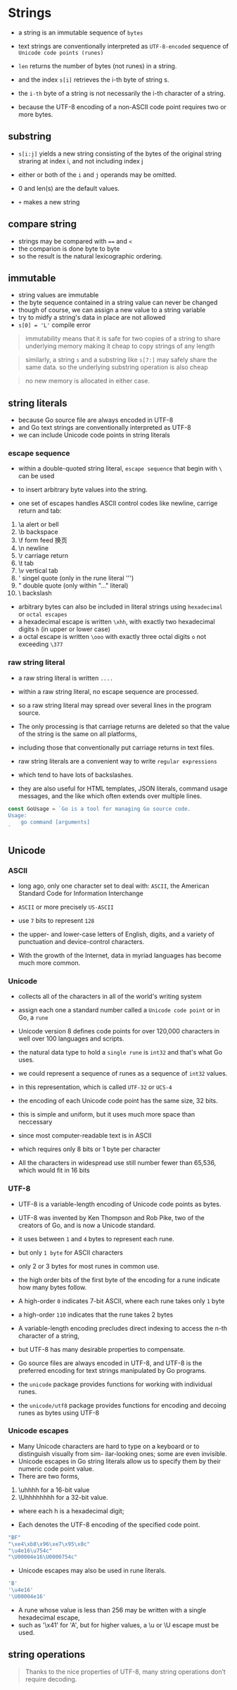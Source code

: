 # Strings

- a string is an immutable sequence of `bytes`
- text strings are conventionally interpreted as `UTF-8-encoded` sequence of `Unicode code points (runes)`
- `len` returns the number of bytes (not runes) in a string.
- and the index `s[i]` retrieves the i-th byte of string s.

- the `i-th` byte of a string is not necessarily the i-th character of a string.
- because the UTF-8 encoding of a non-ASCII code point requires two or more bytes.

## substring

- `s[i:j]` yields a new string consisting of the bytes of the original string straring at index i, and not including index j
- either or both of the `i` and `j` operands may be omitted.
- 0 and len(s) are the default values.

- `+` makes a new string

## compare string

- strings may be compared with `==` and `<`
- the comparion is done byte to byte
- so the result is the natural lexicographic ordering.

## immutable

- string values are immutable
- the byte sequence contained in a string value can never be changed
- though of course, we can assign a new value to a string variable
- try to midfy a string's data in place are not allowed
- `s[0] = 'L'` compile error

> immutability means that it is safe for two copies of a string to share underlying memory
> making it cheap to copy strings of any length

> similarly, a string `s` and a substring like `s[7:]`
> may safely share the same data.
> so the underlying substring operation is also cheap

> no new memory is allocated in either case.

## string literals

- because Go source file are always encoded in UTF-8
- and Go text strings are conventionally interpreted as UTF-8
- we can include Unicode code points in string literals

### escape sequence

- within a double-quoted string literal, `escape sequence` that begin with `\` can be used 
- to insert arbitrary byte values into the string.

- one set of escapes handles ASCII control codes like newline, carrige return and tab:
1. \a alert or bell
2. \b backspace
3. \f form feed 换页
4. \n newline
5. \r carriage return 
6. \t tab
7. \v vertical tab
8. \' singel quote (only in the rune literal '\'')
9. \" double quote (only within "..." literal)
10. \\ backslash

- arbitrary bytes can also be included in literal strings using `hexadecimal` or `octal escapes`
- a hexadecimal escape is written `\xhh`, with exactly two hexadecimal digits `h` (in upper or lower case)
- a octal escape is written `\ooo` with exactly three octal digits `o` not exceeding `\377`

### raw string literal

- a raw string literal is written `....` 
- within a raw string literal, no escape sequence are processed.
- so a raw string literal may spread over several lines in the program source.
- The only processing is that carriage returns are deleted so that the value of the string is the same on all platforms,
- including those that conventionally put carriage returns in text files.

- raw string literals are a convenient way to write `regular expressions`
- which tend to have lots of backslashes.

- they are also useful for HTML templates, JSON literals, command usage messages, and the like which often extends over multiple lines.

```go
const GoUsage = `Go is a tool for managing Go source code.
Usage:
    go command [arguments]
`
```

## Unicode

### ASCII

- long ago, only one character set to deal with: `ASCII`, the American Standard Code for Information Interchange
- `ASCII` or more precisely `US-ASCII`
- use `7` bits to represent `128` 
- the upper- and lower-case letters of English, digits, and a variety of punctuation and device-control characters. 

- With the growth of the Internet, data in myriad languages has become much more common.

### Unicode
- collects all of the characters in all of the world's writing system
- assign each one a standard number called a `Unicode code point` or in Go, a `rune`

- Unicode version 8 defines code points for over 120,000 characters in well over 100 languages and scripts.

- the natural data type to hold a `single rune` is `int32` and that's what Go uses.

- we could represent a sequence of runes as a sequence of `int32` values.
- in this representation, which is called `UTF-32` or `UCS-4`
- the encoding of each Unicode code point has the same size, 32 bits.
- this is simple and uniform, but it uses much more space than neccessary
- since most computer-readable text is in ASCII
- which requires only 8 bits or 1 byte per character

-  All the characters in widespread use still number fewer than 65,536, which would fit in 16 bits

### UTF-8

- UTF-8 is a variable-length encoding of Unicode code points as bytes. 
- UTF-8 was invented by Ken Thompson and Rob Pike, two of the creators of Go, and is now a Unicode standard.
- it uses between `1` and `4` bytes to represent each rune.
- but only `1 byte` for ASCII characters
- only 2 or 3 bytes for most runes in common use.
- the high order bits of the first byte of the encoding for a rune indicate how many bytes follow.

- A high-order `0` indicates 7-bit ASCII, where each rune takes only `1` byte
- a high-order `110` indicates that the rune takes 2 bytes

- A variable-length encoding precludes direct indexing to access the n-th character of a string,
- but UTF-8 has many desirable properties to compensate.

- Go source files are always encoded in UTF-8, and UTF-8 is the preferred encoding for text strings manipulated by Go programs.
- the `unicode` package provides functions for working with individual runes.
- the `unicode/utf8` package provides functions for encoding and decoing runes as bytes using UTF-8

### Unicode escapes

- Many Unicode characters are hard to type on a keyboard or to distinguish visually from sim- ilar-looking ones; some are even invisible.
- Unicode escapes in Go string literals allow us to specify them by their numeric code point value. 
- There are two forms, 
1. \uhhhh for a 16-bit value
2. \Uhhhhhhhh for a 32-bit value.
- where each h is a hexadecimal digit; 

- Each denotes the UTF-8 encoding of the specified code point.
```go
"BF" 
"\xe4\xb8\x96\xe7\x95\x8c" 
"\u4e16\u754c" 
"\U00004e16\U0000754c"
```

- Unicode escapes may also be used in rune literals.

```go
'B' 
'\u4e16' 
'\U00004e16'
```

- A rune whose value is less than 256 may be written with a single hexadecimal escape, 
- such as '\x41' for 'A', but for higher values, a \u or \U escape must be used.

## string operations

> Thanks to the nice properties of UTF-8, many string operations don’t require decoding. 
